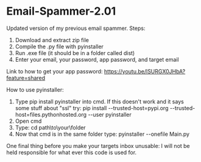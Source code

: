 # Email-Spammer-2.01
Updated version of my previous email spammer.
Steps:
1. Download and extract zip file
2. Compile the .py file with pyinstaller
3. Run .exe file (it should be in a folder called dist)
4. Enter your email, your password, app password, and target email

Link to how to get your app password: https://youtu.be/lSURGX0JHbA?feature=shared

How to use pyinstaller: 
1. Type pip install pyinstaller into cmd. If this doesn't work and it says some stuff about "ssl" try: pip install --trusted-host=pypi.org --trusted-host=files.pythonhosted.org --user pyinstaller
2. Open cmd
3. Type: cd path\to\your\folder
4. Now that cmd is in the same folder type: pyinstaller --onefile Main.py

One final thing before you make your targets inbox unusable:
I will not be held responsible for what ever this code is used for.

